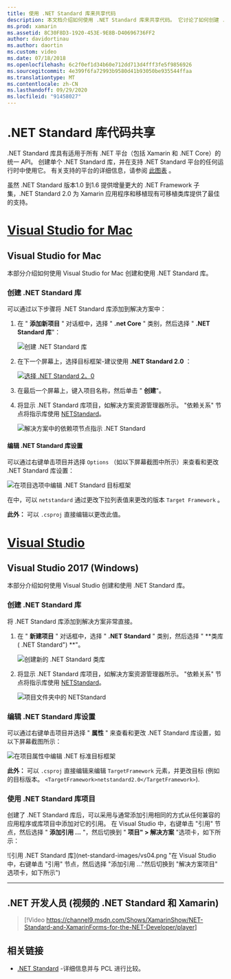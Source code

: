 ```yaml
---
title: 使用 .NET Standard 库来共享代码
description: 本文档介绍如何使用 .NET Standard 库来共享代码。 它讨论了如何创建 .NET Standard 库，编辑其设置，以及在应用程序中使用它。
ms.prod: xamarin
ms.assetid: 8C30F8D3-1920-453E-9E8B-D40696736FF2
author: davidortinau
ms.author: daortin
ms.custom: video
ms.date: 07/18/2018
ms.openlocfilehash: 6c2f0ef1d34b60e712dd713d4fff3fe5f9856926
ms.sourcegitcommit: 4e399f6fa72993b9580d41b93050be935544ffaa
ms.translationtype: MT
ms.contentlocale: zh-CN
ms.lasthandoff: 09/29/2020
ms.locfileid: "91458027"
---
```

# <a name="net-standard-library-code-sharing"></a>.NET Standard 库代码共享

.NET Standard 库具有适用于所有 .NET 平台（包括 Xamarin 和 .NET Core）的统一 API。 创建单个 .NET Standard 库，并在支持 .NET Standard 平台的任何运行时中使用它。 有关支持的平台的详细信息，请参阅 [此图表](/dotnet/standard/net-standard#net-implementation-support) 。

虽然 .NET Standard 版本1.0 到1.6 提供增量更大的 .NET Framework 子集，.NET Standard 2.0 为 Xamarin 应用程序和移植现有可移植类库提供了最佳的支持。

# <a name="visual-studio-for-mac"></a>[Visual Studio for Mac](#tab/macos)

## <a name="visual-studio-for-mac"></a>Visual Studio for Mac

本部分介绍如何使用 Visual Studio for Mac 创建和使用 .NET Standard 库。

### <a name="creating-a-net-standard-library"></a>创建 .NET Standard 库

可以通过以下步骤将 .NET Standard 库添加到解决方案中：

1. 在 " **添加新项目** " 对话框中，选择 " **.net Core** " 类别，然后选择 " **.NET Standard 库**"：

    ![创建 .NET Standard 库](net-standard-images/vsm01-m157.png "创建新 .NET Standard 库")

2. 在下一个屏幕上，选择目标框架-建议使用 **.NET Standard 2.0** ：

    [![选择 .NET Standard 2。0](net-standard-images/vsm01a-m157-sml.png)](net-standard-images/vsm01a-m157.png#lightbox)

3. 在最后一个屏幕上，键入项目名称，然后单击 " **创建**"。

4. 将显示 .NET Standard 库项目，如解决方案资源管理器所示。 "依赖关系" 节点将指示库使用 [NETStandard](https://www.nuget.org/packages/NETStandard.Library/)。

    ![解决方案中的依赖项节点指示 .NET Standard](net-standard-images/vsm02-m157.png)

#### <a name="editing-net-standard-library-settings"></a>编辑 .NET Standard 库设置

可以通过右键单击项目并选择 `Options` （如以下屏幕截图中所示）来查看和更改 .NET Standard 库设置：

![在项目选项中编辑 .NET Standard 目标框架](net-standard-images/vsm03-m157.png "在项目选项中编辑 .NET Standard 目标框架的版本")

在中，可以 `netstandard` 通过更改下拉列表值来更改的版本 `Target Framework` 。

**此外：** 可以 `.csproj` 直接编辑以更改此值。

# <a name="visual-studio"></a>[Visual Studio](#tab/windows)

## <a name="visual-studio-2017-windows"></a>Visual Studio 2017 (Windows) 

本部分介绍如何使用 Visual Studio 创建和使用 .NET Standard 库。

### <a name="creating-a-net-standard-library"></a>创建 .NET Standard 库

将 .NET Standard 库添加到解决方案非常直接。

1. 在 " **新建项目** " 对话框中，选择 " **.NET Standard** " 类别，然后选择 " **类库 ( .NET Standard") **"。

    ![创建新的 .NET Standard 类库](net-standard-images/vs01-w157.png "创建新 .NET Standard 类库")

2. 将显示 .NET Standard 库项目，如解决方案资源管理器所示。 "依赖关系" 节点将指示库使用 [NETStandard](https://www.nuget.org/packages/NETStandard.Library/)。

    ![项目文件夹中的 NETStandard](net-standard-images/vs02-w157.png "解决方案中的 .NET Standard 项目")

### <a name="editing-net-standard-library-settings"></a>编辑 .NET Standard 库设置

可以通过右键单击项目并选择 " **属性** " 来查看和更改 .NET Standard 库设置，如以下屏幕截图所示：

![在项目属性中编辑 .NET 标准目标框架](net-standard-images/vs03-w157.png "以与其他项目相同的方式引用 .NET Standard 库")

**此外：** 可以 `.csproj` 直接编辑来编辑 `TargetFramework` 元素，并更改目标 (例如的目标版本。 `<TargetFramework>netstandard2.0</TargetFramework>`).

### <a name="using-a-net-standard-library-project"></a>使用 .NET Standard 库项目

创建了 .NET Standard 库后，可以采用与通常添加引用相同的方式从任何兼容的应用程序或库项目中添加对它的引用。 在 Visual Studio 中，右键单击 "引用" 节点，然后选择 " **添加引用 ...** "，然后切换到 " **项目" > 解决方案** "选项卡，如下所示：

![引用 .NET Standard 库](net-standard-images/vs04.png "在 Visual Studio 中，右键单击 "引用" 节点，然后选择 "添加引用 ..."然后切换到 "解决方案项目" 选项卡，如下所示")

-----

## <a name="net-standard-and-xamarinforms-for-the-net-developer-video"></a>.NET 开发人员 (视频的 .NET Standard 和 Xamarin) 

> [!Video https://channel9.msdn.com/Shows/XamarinShow/NET-Standard-and-XamarinForms-for-the-NET-Developer/player]

## <a name="related-links"></a>相关链接

* [.NET Standard](/dotnet/standard/net-standard) -详细信息并与 PCL 进行比较。